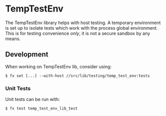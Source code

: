 # TempTestEnv

The TempTestEnv library helps with host testing. A temporary environment is set
up to isolate tests which work with the process global environment. This is for
testing convenience *only*, it is not a secure sandbox by any means.

## Development

When working on TempTestEnv lib, consider using:

```
$ fx set [...] --with-host //src/lib/testing/temp_test_env:tests
```

### Unit Tests

Unit tests can be run with:

```
$ fx test temp_test_env_lib_test
```
